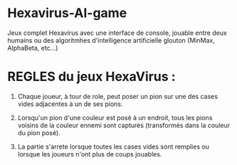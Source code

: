 # Hexavirus-AI-game

Jeux complet Hexavirus avec une interface de console, jouable entre deux humains ou des algoritmhes d'intelligence artificielle glouton (MinMax, AlphaBeta, etc...)

# REGLES du jeux HexaVirus :

1) Chaque joueur, à tour de role, peut poser un pion sur une des cases vides adjacentes à un de ses pions.

2) Lorsqu'un pion d'une couleur est posé à un endroit, tous les pions voisins de la couleur ennemi sont capturés (transformés dans la couleur du pion posé).

3) La partie s'arrete lorsque toutes les cases vides sont remplies ou lorsque les joueurs n'ont plus de coups jouables.
